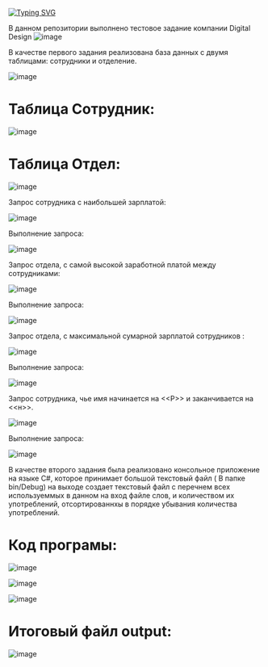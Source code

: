 <!---Пример кода-->
[![Typing SVG](https://readme-typing-svg.herokuapp.com?color=%2336BCF7&lines=Test+task+Digital+Design)](https://git.io/typing-svg)

В данном репозитории выполнено тестовое задание компании Digital Design
![image](https://user-images.githubusercontent.com/87894035/190894309-c912e174-c391-4ba4-8225-e47a1a000c8b.png)
 

В качестве первого задания реализована база данных с двумя таблицами: сотрудники и отделение. 

![image](https://user-images.githubusercontent.com/87894035/190894287-1eedfea9-5320-4ad7-ac6a-10feb74e6be6.png)

# Таблица Сотрудник:

![image](https://user-images.githubusercontent.com/87894035/190894355-4a487b9f-be81-490c-bce6-7ad7816afae0.png)

# Таблица Отдел:

![image](https://user-images.githubusercontent.com/87894035/190894400-0a683a46-8291-4720-a949-13adf2db3c20.png)

Запрос сотрудника с наибольшей зарплатой:

![image](https://user-images.githubusercontent.com/87894035/190894438-e3f383ec-489f-46c3-bb3c-29c71f24ef28.png)

Выполнение запроса:

![image](https://user-images.githubusercontent.com/87894035/190894445-668d154f-97ec-4245-a63b-15eacc660f4b.png)

Запрос отдела, с самой высокой заработной платой между сотрудниками:

![image](https://user-images.githubusercontent.com/87894035/190894527-fbd5087b-e195-4f41-b912-563546dca910.png)

Выполнение запроса:

![image](https://user-images.githubusercontent.com/87894035/190894545-af2eceda-c218-44a1-bae9-e3c081dac5a0.png)

Запрос отдела, с максимальной сумарной зарплатой сотрудников :

![image](https://user-images.githubusercontent.com/87894035/190894596-15f7a66c-69cc-47b7-811e-80962bc4b7e6.png)

Выполнение запроса:

![image](https://user-images.githubusercontent.com/87894035/190894612-31fb4527-e896-4e3c-bfd0-665cd62e61e6.png)

Запрос сотрудника, чье имя начинается на <<Р>> и заканчивается на <<н>>.

![image](https://user-images.githubusercontent.com/87894035/190894720-c7c52379-720f-4579-a774-df6ea0b779e8.png)

Выполнение запроса:

![image](https://user-images.githubusercontent.com/87894035/190894748-6cbf095a-02f8-4054-bd48-51032d7b0ee8.png)


В качестве второго задания была реализовано консольное приложение на языке C#, которое принимает большой текстовый файл ( В папке bin/Debug) на выходе создает текстовый файл с перечнем всех используеммых в данном на вход файле слов, и количеством их употреблений, отсортированнхы в порядке убывания количества употреблений. 

# Код програмы:

![image](https://user-images.githubusercontent.com/87894035/190895012-0df57087-93a1-48b0-a52b-9b2067bf524c.png)

![image](https://user-images.githubusercontent.com/87894035/190895032-cd3c01d3-0496-4817-bd7d-c619279bde4c.png)

![image](https://user-images.githubusercontent.com/87894035/190895058-cfd92217-a430-474e-aa52-d0aa1f7e7c36.png)

# Итоговый файл output:

![image](https://user-images.githubusercontent.com/87894035/190895257-0263acc4-f53a-4eb3-a23e-bb78db6a8c71.png)


